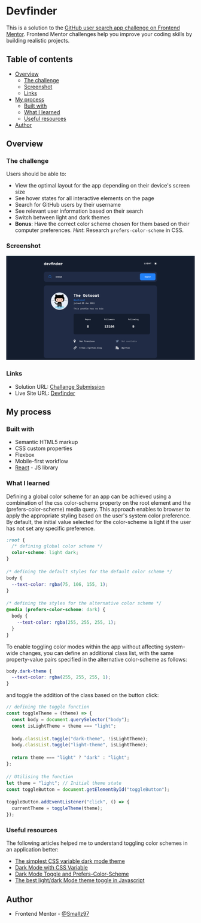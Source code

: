 # Devfinder

This is a solution to the [GitHub user search app challenge on Frontend Mentor](https://www.frontendmentor.io/challenges/github-user-search-app-Q09YOgaH6). Frontend Mentor challenges help you improve your coding skills by building realistic projects.

## Table of contents

- [Overview](#overview)
  - [The challenge](#the-challenge)
  - [Screenshot](#screenshot)
  - [Links](#links)
- [My process](#my-process)
  - [Built with](#built-with)
  - [What I learned](#what-i-learned)
  - [Useful resources](#useful-resources)
- [Author](#author)

## Overview

### The challenge

Users should be able to:

- View the optimal layout for the app depending on their device's screen size
- See hover states for all interactive elements on the page
- Search for GitHub users by their username
- See relevant user information based on their search
- Switch between light and dark themes
- **Bonus**: Have the correct color scheme chosen for them based on their computer preferences. _Hint_: Research `prefers-color-scheme` in CSS.

### Screenshot

![](./src/assets/Screenshots/Screenshot.png)

### Links

- Solution URL: [Challange Submission](https://your-solution-url.com)
- Live Site URL: [Devfinder](https://devfinder-v1.web.app)

## My process

### Built with

- Semantic HTML5 markup
- CSS custom properties
- Flexbox
- Mobile-first workflow
- [React](https://reactjs.org/) - JS library

### What I learned

Defining a global color scheme for an app can be achieved using a combination of the css color-scheme property on the root element and the (prefers-color-scheme) media query. This approach enables to browser to apply the appropriate styling based on the user's system color preference. By default, the initial value selected for the color-scheme is light if the user has not set any specific preference.

```css
:root {
  /* defining global color scheme */
  color-scheme: light dark;
}

/* defining the default styles for the default color scheme */
body {
  --text-color: rgba(75, 106, 155, 1);
}

/* defining the styles for the alternative color scheme */
@media (prefers-color-scheme: dark) {
  body {
    --text-color: rgba(255, 255, 255, 1);
  }
}
```

To enable toggling color modes within the app without affecting system-wide changes, you can define an additional class list, with the same property-value pairs specified in the alternative color-scheme as follows:

```css
body.dark-theme {
  --text-color: rgba(255, 255, 255, 1);
}
```

and toggle the addition of the class based on the button click:

```js
// defining the toggle function
const toggleTheme = (theme) => {
  const body = document.querySelector("body");
  const isLightTheme = theme === "light";

  body.classList.toggle("dark-theme", !isLightTheme);
  body.classList.toggle("light-theme", isLightTheme);

  return theme === "light" ? "dark" : "light";
};

// Utilising the function
let theme = "light"; // Initial theme state
const toggleButton = document.getElementById("toggleButton");

toggleButton.addEventListener("click", () => {
  currentTheme = toggleTheme(theme);
});
```

### Useful resources

The following articles helped me to understand toggling color schemes in an application better:

- [The simplest CSS variable dark mode theme](https://lukelowrey.com/css-variable-theme-switcher/)
- [Dark Mode with CSS Variable](https://dev.to/ditarahma08/dark-mode-with-css-variable-1p57)
- [Dark Mode Toggle and Prefers-Color-Scheme](https://dev.to/abbeyperini/dark-mode-toggle-and-prefers-color-scheme-4f3m)
- [The best light/dark Mode theme toggle in Javascript](https://dev.to/whitep4nth3r/the-best-lightdark-mode-theme-toggle-in-javascript-368f)

## Author

- Frontend Mentor - [@Smallz97](https://www.frontendmentor.io/profile/Smallz97)
